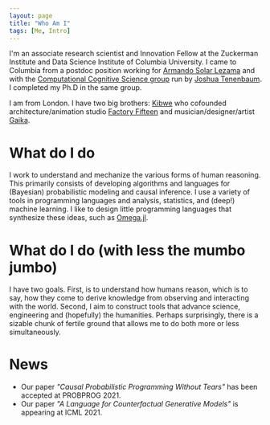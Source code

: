 ```yaml
---
layout: page
title: "Who Am I"
tags: [Me, Intro]
---
```


I'm an associate research scientist and Innovation Fellow at the Zuckerman Institute and Data Science Institute of Columbia University.  I came to Columbia from a postdoc position working for [Armando Solar Lezama](http://people.csail.mit.edu/asolar/) and with the [Computational Cognitive Science group](http://cocosci.mit.edu) run by [Joshua Tenenbaum](http://web.mit.edu/cocosci/josh.html).  I completed my Ph.D in the same group.

I am from London. I have two big brothers: [Kibwe](http://blog.ted.com/constructing-kinetic-worlds-the-futuristic-films-of-ted-fellow-kibwe-tavares/) who cofounded architecture/animation studio [Factory Fifteen](http://www.factoryfifteen.com/) and musician/designer/artist [Gaika](https://warp.net/artists/gaika/).

# What do I do

I work to understand and mechanize the various forms of human reasoning.  This primarily consists of developing algorithms and languages for (Bayesian) probabilistic modeling and causal inference.  I use a variety of tools in programming languages and analysis, statistics, and (deep!) machine learning.  I like to design little programming languages that synthesize these ideas, such as [Omega.jl](https://github.com/zenna/Omega.jl).

# What do I do (with less the mumbo jumbo)

I have two goals. First, is to understand how humans reason, which is to say, how they come to derive knowledge from observing and interacting with the world.  Second, I aim to construct tools that advance science, engineering and (hopefully) the humanities.  Perhaps surprisingly, there is a sizable chunk of fertile ground that allows me to do both more or less simultaneously.

# News

- Our paper *"Causal Probabilistic Programming Without Tears"* has been accepted at PROBPROG 2021.
- Our paper *"A Language for Counterfactual Generative Models"* is appearing at ICML 2021.